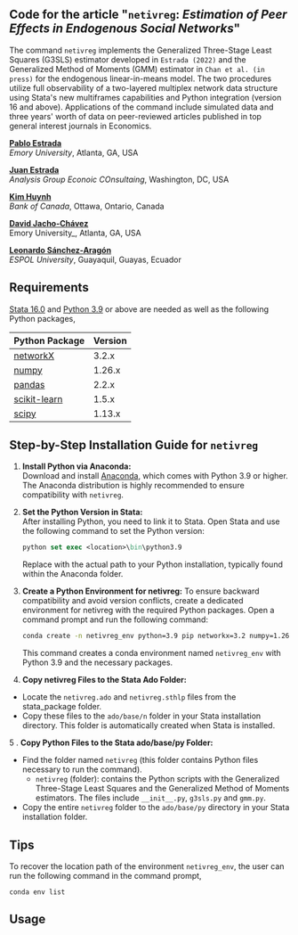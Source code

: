 ## Code for the article "```netivreg```: _Estimation of Peer Effects in Endogenous Social Networks_"

The command ```netivreg```  implements the Generalized Three-Stage Least Squares (G3SLS) estimator developed in
```Estrada (2022)``` and the Generalized Method of Moments (GMM) estimator in ```Chan et al. (in press)``` for the endogenous linear-in-means model. 
The two procedures utilize full observability of a two-layered multiplex network data structure using Stata's new multiframes capabilities 
and Python integration (version 16 and above). Applications of the command include simulated data and three years' worth of 
data on peer-reviewed articles published in top general interest journals in Economics.

[**Pablo Estrada**](https://pabloestrada.io/)  
_Emory University_, Atlanta, GA, USA  

[**Juan Estrada**](https://www.juanestrada.info/)  
 _Analysis Group Econoic COnsultaing_, Washington, DC, USA  

[**Kim Huynh**](https://kphuynh.pages.iu.edu/)  
_Bank of Canada_, Ottawa, Ontario, Canada  

[**David Jacho-Chávez**](https://www.davidjachochavez.org/)  
Emory University_, Atlanta, GA, USA  

[**Leonardo Sánchez-Aragón**](https://leonardosanchezaragon.netlify.app/)  
_ESPOL University_, Guayaquil, Guayas, Ecuador  

## Requirements

[Stata 16.0](https://www.stata.com/) and [Python 3.9](https://www.python.org/) or above are needed as well as the following Python packages,

| Python Package | Version |
| ----------- | ----------- |
| [networkX](https://networkx.org/) | 3.2.x |
| [numpy](https://numpy.org/) | 1.26.x |
| [pandas](https://pandas.pydata.org/) | 2.2.x |
| [scikit-learn](https://scikit-learn.org/) | 1.5.x |
| [scipy](https://scipy.org/) | 1.13.x |


## Step-by-Step Installation Guide for `netivreg`

1. **Install Python via Anaconda:**  
   Download and install [Anaconda](https://www.anaconda.com/download/success), which comes with Python 3.9 or higher. The Anaconda distribution is highly recommended to ensure compatibility with `netivreg`.

2. **Set the Python Version in Stata:**  
   After installing Python, you need to link it to Stata. Open Stata and use the following command to set the Python version:
   ```stata
   python set exec <location>\bin\python3.9
    ```
   Replace <location> with the actual path to your Python installation, typically found within the Anaconda folder.

3. **Create a Python Environment for netivreg:**
   To ensure backward compatibility and avoid version conflicts, create a dedicated environment for netivreg with the required Python packages. 
   Open a command prompt and run the following command:

   ```bash
   conda create -n netivreg_env python=3.9 pip networkx=3.2 numpy=1.26 pandas=2.2 scikit-learn=1.5 scipy=1.13
   ```

   This command creates a conda environment named ```netivreg_env``` with Python 3.9 and the necessary packages.

4. **Copy netivreg Files to the Stata Ado Folder:**
 - Locate the ```netivreg.ado``` and ```netivreg.sthlp``` files from the stata_package folder.
 - Copy these files to the ```ado/base/n``` folder in your Stata installation directory. This folder is automatically created when Stata is installed.

5 . **Copy Python Files to the Stata ado/base/py Folder:**
 - Find the folder named ```netivreg``` (this folder contains Python files necessary to run the command).
   - ```netivreg``` (folder): contains the Python scripts with the Generalized Three-Stage Least Squares and the Generalized Method of Moments estimators. The files include ```__init__.py```, ```g3sls.py``` and ```gmm.py```. 
 - Copy the entire ```netivreg``` folder to the ```ado/base/py``` directory in your Stata installation folder.


## Tips
To recover the location path of the environment `netivreg_env`, the user can run the following command in the command prompt,

```
conda env list
```

## Usage 

